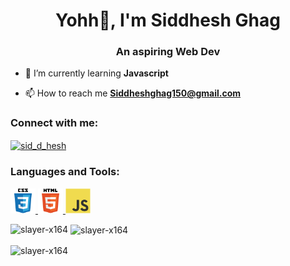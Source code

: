 <h1 align="center">Yohh👋, I'm Siddhesh Ghag</h1>
<h3 align="center">An aspiring Web Dev</h3>

- 🌱 I’m currently learning **Javascript**

- 📫 How to reach me **Siddheshghag150@gmail.com**

<h3 align="left">Connect with me:</h3>
<p align="left">
<a href="https://instagram.com/sid_d_hesh" target="blank"><img align="center" src="https://raw.githubusercontent.com/rahuldkjain/github-profile-readme-generator/master/src/images/icons/Social/instagram.svg" alt="sid_d_hesh" height="30" width="40" /></a>
</p>

<h3 align="left">Languages and Tools:</h3>
<p align="left"> <a href="https://www.w3schools.com/css/" target="_blank" rel="noreferrer"> <img src="https://raw.githubusercontent.com/devicons/devicon/master/icons/css3/css3-original-wordmark.svg" alt="css3" width="40" height="40"/> </a> <a href="https://www.w3.org/html/" target="_blank" rel="noreferrer"> <img src="https://raw.githubusercontent.com/devicons/devicon/master/icons/html5/html5-original-wordmark.svg" alt="html5" width="40" height="40"/> </a> <a href="https://developer.mozilla.org/en-US/docs/Web/JavaScript" target="_blank" rel="noreferrer"> <img src="https://raw.githubusercontent.com/devicons/devicon/master/icons/javascript/javascript-original.svg" alt="javascript" width="40" height="40"/> </a> </p>

<p><img align="left" src="https://github-readme-stats.vercel.app/api/top-langs?username=slayer-x164&show_icons=true&locale=en&layout=compact" alt="slayer-x164" /></p>

<p>&nbsp;<img align="center" src="https://github-readme-stats.vercel.app/api?username=slayer-x164&show_icons=true&locale=en" alt="slayer-x164" /></p>

<p><img align="center" src="https://github-readme-streak-stats.herokuapp.com/?user=slayer-x164&" alt="slayer-x164" /></p>
